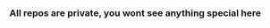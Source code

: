 

<h3 align="left">All repos are private, you wont see anything special here</h3>
<p align="left">
</p>
